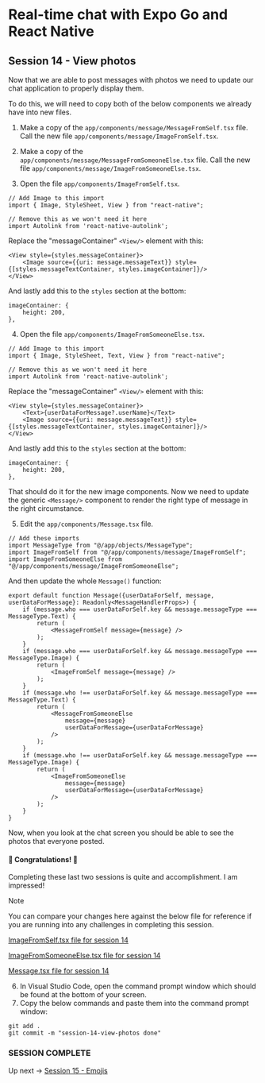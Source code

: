 # Real-time chat with Expo Go and React Native
## Session 14 - View photos

Now that we are able to post messages with photos we need to update our chat application to properly display them.

To do this, we will need to copy both of the below components we already have into new files.

1. Make a copy of the `app/components/message/MessageFromSelf.tsx` file.  Call the new file `app/components/message/ImageFromSelf.tsx`.

2. Make a copy of the `app/components/message/MessageFromSomeoneElse.tsx` file.  Call the new file `app/components/message/ImageFromSomeoneElse.tsx`.

3. Open the file `app/components/ImageFromSelf.tsx`.
```tsx
// Add Image to this import
import { Image, StyleSheet, View } from "react-native";

// Remove this as we won't need it here
import Autolink from 'react-native-autolink';
```

Replace the "messageContainer" `<View/>` element with this:
```tsx
<View style={styles.messageContainer}>
    <Image source={{uri: message.messageText}} style={[styles.messageTextContainer, styles.imageContainer]}/>
</View>
```

And lastly add this to the `styles` section at the bottom:
```tsx
imageContainer: {
    height: 200,
},
```

4. Open the file `app/components/ImageFromSomeoneElse.tsx`.
```tsx
// Add Image to this import
import { Image, StyleSheet, Text, View } from "react-native";

// Remove this as we won't need it here
import Autolink from 'react-native-autolink';
```

Replace the "messageContainer" `<View/>` element with this:
```tsx
<View style={styles.messageContainer}>
    <Text>{userDataForMessage?.userName}</Text>
    <Image source={{uri: message.messageText}} style={[styles.messageTextContainer, styles.imageContainer]}/>
</View>
```

And lastly add this to the `styles` section at the bottom:
```tsx
imageContainer: {
    height: 200,
},
```

That should do it for the new image components.
Now we need to update the generic `<Message/>` component to render the right type of message in the right circumstance.

5. Edit the `app/components/Message.tsx` file.
```tsx
// Add these imports
import MessageType from "@/app/objects/MessageType";
import ImageFromSelf from "@/app/components/message/ImageFromSelf";
import ImageFromSomeoneElse from "@/app/components/message/ImageFromSomeoneElse";
```

And then update the whole `Message()` function:
```tsx
export default function Message({userDataForSelf, message, userDataForMessage}: Readonly<MessageHandlerProps>) {
    if (message.who === userDataForSelf.key && message.messageType === MessageType.Text) {
        return (
            <MessageFromSelf message={message} />
        );
    } 
    if (message.who === userDataForSelf.key && message.messageType === MessageType.Image) {
        return (
            <ImageFromSelf message={message} />
        );
    }
    if (message.who !== userDataForSelf.key && message.messageType === MessageType.Text) {
        return (
            <MessageFromSomeoneElse
                message={message}
                userDataForMessage={userDataForMessage}
            />
        );
    } 
    if (message.who !== userDataForSelf.key && message.messageType === MessageType.Image) {
        return (
            <ImageFromSomeoneElse
                message={message}
                userDataForMessage={userDataForMessage}
            />
        );
    } 
}
```

Now, when you look at the chat screen you should be able to see the photos that everyone posted.

#### 🎉 Congratulations! 🎉
Completing these last two sessions is quite and accomplishment.  I am impressed!

> [!NOTE] 
> You can compare your changes here against the below file for reference if you are running into any challenges in completing this session.
>
> [ImageFromSelf.tsx file for session 14](https://github.com/cah-john-ryan/expo-go-real-time-chat/blob/session-14-view-photos/expo-go-real-time-chat/app/components/message/ImageFromSelf.tsx)
>
> [ImageFromSomeoneElse.tsx file for session 14](https://github.com/cah-john-ryan/expo-go-real-time-chat/blob/session-14-view-photos/expo-go-real-time-chat/app/components/message/ImageFromSomeoneElse.tsx)
>
> [Message.tsx file for session 14](https://github.com/cah-john-ryan/expo-go-real-time-chat/blob/session-14-view-photos/expo-go-real-time-chat/app/components/Message.tsx)

6. In Visual Studio Code, open the command prompt window which should be found at the bottom of your screen.
7. Copy the below commands and paste them into the command prompt window:
```
git add .
git commit -m "session-14-view-photos done"
```

### SESSION COMPLETE

Up next -> [Session 15 - Emojis](session-15-emojis.md)
